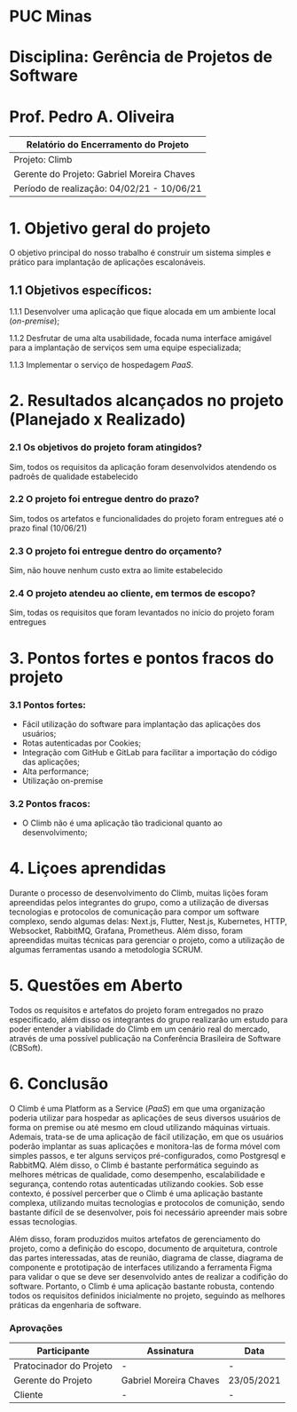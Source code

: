 # PUC Minas
# Disciplina: Gerência de Projetos de Software
# Prof. Pedro A. Oliveira


| Relatório do Encerramento do Projeto |
| --- |
| Projeto: Climb |
| Gerente do Projeto: Gabriel Moreira Chaves |
| Período de realização: 04/02/21 - 10/06/21 |

# 1. Objetivo geral do projeto
O objetivo principal do nosso trabalho é construir um sistema simples e prático para implantação de aplicações escalonáveis.

## 1.1  Objetivos específicos:

1.1.1 Desenvolver uma aplicação que fique alocada em um ambiente local (_on-premise_);

1.1.2 Desfrutar de uma alta usabilidade, focada numa interface amigável para a implantação de serviços sem uma equipe especializada;

1.1.3 Implementar o serviço de hospedagem _PaaS_.

# 2.  Resultados alcançados no projeto (Planejado x Realizado)

### 2.1  Os objetivos do projeto foram atingidos?

Sim, todos os requisitos da aplicação foram desenvolvidos atendendo os padroẽs de qualidade estabelecido

### 2.2  O projeto foi entregue dentro do prazo?

Sim, todos os artefatos e funcionalidades do projeto foram entregues até o prazo final (10/06/21)

### 2.3  O projeto foi entregue dentro do orçamento?

Sim, não houve nenhum custo extra ao limite estabelecido

### 2.4  O projeto atendeu ao cliente, em termos de escopo? 

Sim, todas os requisitos que foram levantados no início do projeto foram entregues

# 3.    Pontos fortes e pontos fracos do projeto

### 3.1  Pontos fortes:
 - Fácil utilização do software para implantação das aplicações dos usuários;
 - Rotas autenticadas por Cookies;
 - Integração com GitHub e GitLab para facilitar a importação do código das aplicações;
 - Alta performance;
 - Utilização on-premise
### 3.2  Pontos fracos:
 - O Climb não é uma aplicação tão tradicional quanto ao desenvolvimento;

# 4. Liçoes aprendidas

Durante o processo de desenvolvimento do Climb, muitas lições foram apreendidas pelos integrantes do grupo, como a utilização de diversas tecnologias e protocolos
de comunicação para compor um software complexo, sendo algumas delas: Next.js, Flutter, Nest.js, Kubernetes, HTTP, Websocket, RabbitMQ, Grafana, 
Prometheus. Além disso, foram apreendidas muitas técnicas para gerenciar o projeto, como a utilização de algumas ferramentas usando a metodologia SCRUM.

# 5. Questões em Aberto

Todos os requisitos e artefatos do projeto foram entregados no prazo especificado, além disso os integrantes do grupo realizarão um estudo para poder entender
a viabilidade do Climb em um cenário real do mercado, através de uma possível publicação na Conferência Brasileira de Software (CBSoft).

# 6. Conclusão

O Climb é uma Platform as a Service (_PaaS_) em que uma organização poderia utilizar para hospedar as aplicações de seus diversos usuários de forma on premise ou até mesmo em cloud utilizando máquinas virtuais. Ademais, trata-se de uma aplicação de fácil utilização, em que os usuários poderão implantar as suas aplicações e monitora-las de forma móvel com simples passos, e ter alguns serviços pré-configurados, como Postgresql e RabbitMQ. Além disso, o Climb é bastante performática seguindo as melhores métricas de qualidade, como desempenho, escalabilidade e segurança, contendo rotas autenticadas utilizando cookies. Sob esse contexto, é possível percerber que o Climb é uma aplicação bastante complexa, utilizando muitas tecnologias e protocolos de comunição, sendo bastante difícil de se desenvolver, pois foi necessário apreender mais sobre essas tecnologias. 

Além disso, foram produzidos muitos artefatos de gerenciamento do projeto, como a definição do escopo, documento de arquitetura, controle das partes interessadas, atas de reunião, diagrama de classe, diagrama de componente e prototipação de interfaces utilizando a ferramenta Figma para validar o que se deve ser desenvolvido antes de realizar a codifição do software. Portanto, o Climb é uma aplicação bastante robusta, contendo todos os requisitos definidos inicialmente no projeto, seguindo as melhores práticas da engenharia de software.



### Aprovações
| Participante | Assinatura | Data |
| --- | --- | --- |
|  Pratocinador do Projeto |- | -
|  Gerente do Projeto |Gabriel Moreira Chaves| 23/05/2021
|  Cliente | - | -


